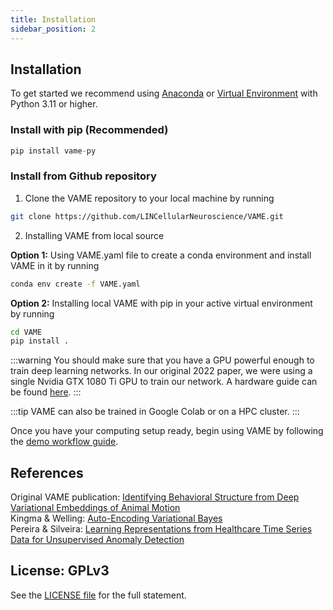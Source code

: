 ```yaml
---
title: Installation
sidebar_position: 2
---
```



## Installation

To get started we recommend using [Anaconda](https://www.anaconda.com/distribution/) or [Virtual Environment](https://docs.python.org/3/library/venv.html) with Python 3.11 or higher.


### Install with pip (Recommended)
```python
pip install vame-py
```


### Install from Github repository

1. Clone the VAME repository to your local machine by running
```bash
git clone https://github.com/LINCellularNeuroscience/VAME.git
```


2. Installing VAME from local source

**Option 1:** Using VAME.yaml file to create a conda environment and install VAME in it by running
```bash
conda env create -f VAME.yaml
```
**Option 2:**  Installing local VAME with pip in your active virtual environment by running
```bash
cd VAME
pip install .
```

:::warning
You should make sure that you have a GPU powerful enough to train deep learning networks. In our original 2022 paper, we were using a single Nvidia GTX 1080 Ti GPU to train our network. A hardware guide can be found [here](https://timdettmers.com/2018/12/16/deep-learning-hardware-guide/).
:::

:::tip
VAME can also be trained in Google Colab or on a HPC cluster.
:::

Once you have your computing setup ready, begin using VAME by following the [demo workflow guide](/docs/getting_started/running).

## References
Original VAME publication: [Identifying Behavioral Structure from Deep Variational Embeddings of Animal Motion](https://www.biorxiv.org/content/10.1101/2020.05.14.095430v2) <br/>
Kingma & Welling: [Auto-Encoding Variational Bayes](https://arxiv.org/abs/1312.6114) <br/>
Pereira & Silveira: [Learning Representations from Healthcare Time Series Data for Unsupervised Anomaly Detection](https://www.joao-pereira.pt/publications/accepted_version_BigComp19.pdf)

## License: GPLv3
See the [LICENSE file](https://github.com/LINCellularNeuroscience/VAME/blob/master/LICENSE) for the full statement.
